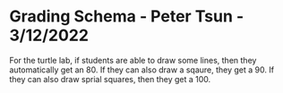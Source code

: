 # Grading Schema  - Peter Tsun - 3/12/2022

For the turtle lab, if students are able to draw some lines, then
they automatically get an 80. If they can also draw a sqaure, they get
a 90. If they can also draw sprial squares, then they get a 100.
